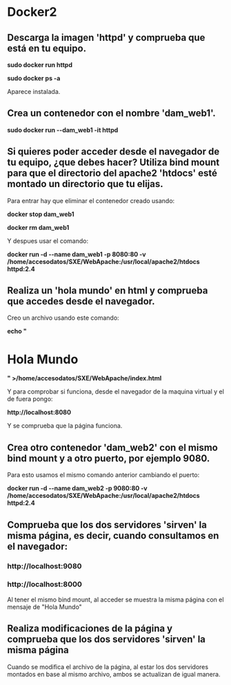 # Docker2

## Descarga la imagen 'httpd' y comprueba que está en tu equipo.

**sudo docker run httpd**

**sudo docker ps -a**

Aparece instalada.

## Crea un contenedor con el nombre 'dam_web1'.

**sudo docker run --dam_web1 -it httpd**

## Si quieres poder acceder desde el navegador de tu equipo, ¿que debes hacer? Utiliza bind mount para que el directorio del apache2 'htdocs' esté montado un directorio que tu elijas.

Para entrar hay que eliminar el contenedor creado usando:

**docker stop dam_web1**

**docker rm dam_web1**

Y despues usar el comando:

**docker run -d --name dam_web1 -p 8080:80 -v /home/accesodatos/SXE/WebApache:/usr/local/apache2/htdocs httpd:2.4**

## Realiza un 'hola mundo' en html y comprueba que accedes desde el navegador. 

Creo un archivo usando este comando:

**echo "<html><body><h1>Hola Mundo</h1></body></html>" >/home/accesodatos/SXE/WebApache/index.html**

Y para comprobar si funciona, desde el navegador de la maquina virtual y el de fuera pongo:

**http://localhost:8080**

Y se comprueba que la página funciona.

## Crea otro contenedor 'dam_web2' con el mismo bind mount y a otro puerto, por ejemplo 9080.

Para esto usamos el mismo comando anterior cambiando el puerto:

**docker run -d --name dam_web2 -p 9080:80 -v /home/accesodatos/SXE/WebApache:/usr/local/apache2/htdocs httpd:2.4**

## Comprueba que los dos servidores 'sirven' la misma página, es decir, cuando consultamos en el navegador:

### http://localhost:9080 
### http://localhost:8000

Al tener el mismo bind mount, al acceder se muestra la misma página con el mensaje de "Hola Mundo"

## Realiza modificaciones de la página y comprueba que los dos servidores 'sirven' la misma página

Cuando se modifica el archivo de la página, al estar los dos servidores montados en base al mismo archivo, ambos se actualizan de igual manera.
